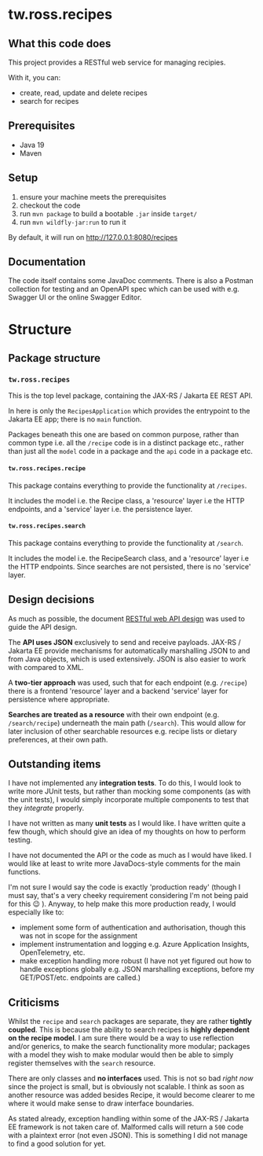 # tw.ross.recipes

## What this code does

This project provides a RESTful web service for managing recipies.

With it, you can:
- create, read, update and delete recipes
- search for recipes

## Prerequisites

- Java 19
- Maven

## Setup

1. ensure your machine meets the prerequisites
2. checkout the code
3. run `mvn package` to build a bootable `.jar` inside `target/`
4. run `mvn wildfly-jar:run` to run it

By default, it will run on http://127.0.0.1:8080/recipes

## Documentation

The code itself contains some JavaDoc comments. There is also a Postman collection for testing and an OpenAPI spec which can be used with e.g. Swagger UI or the online Swagger Editor.

# Structure 
## Package structure

### `tw.ross.recipes`
This is the top level package, containing the JAX-RS / Jakarta EE REST API.

In here is only the `RecipesApplication` which provides the entrypoint to the Jakarta EE app; there is no `main` function.

Packages beneath this one are based on common purpose, rather than common type i.e. all the `/recipe` code is in a distinct package etc., rather than just all the `model` code in a package and the `api` code in a package etc.

#### `tw.ross.recipes.recipe`
This package contains everything to provide the functionality at `/recipes`.

It includes the model i.e. the Recipe class, a 'resource' layer i.e the HTTP endpoints, and a 'service' layer i.e. the persistence layer.

#### `tw.ross.recipes.search`
This package contains everything to provide the functionality at `/search`.

It includes the model i.e. the RecipeSearch class, and a 'resource' layer i.e the HTTP endpoints. Since searches are not persisted, there is no 'service' layer.

## Design decisions
As much as possible, the document [RESTful web API design](https://learn.microsoft.com/en-us/azure/architecture/best-practices/api-design) was used to guide the API design.

The **API uses JSON** exclusively to send and receive payloads. JAX-RS / Jakarta EE provide mechanisms for automatically marshalling JSON to and from Java objects, which is used extensively. JSON is also easier to work with compared to XML.

A **two-tier approach** was used, such that for each endpoint (e.g. `/recipe`) there is a frontend 'resource' layer and a backend 'service' layer for persistence where appropriate.

**Searches are treated as a resource** with their own endpoint (e.g. `/search/recipe`) underneath the main path (`/search`). This would allow for later inclusion of other searchable resources e.g. recipe lists or dietary preferences, at their own path.

## Outstanding items

I have not implemented any **integration tests**. To do this, I would look to write more JUnit tests, but rather than mocking some components (as with the unit tests), I would simply incorporate multiple components to test that they _integrate_ properly.

I have not written as many **unit tests** as I would like. I have written quite a few though, which should give an idea of my thoughts on how to perform testing.

I have not documented the API or the code as much as I would have liked. I would like at least to write more JavaDocs-style comments for the main functions.

I'm not sure I would say the code is exactly 'production ready' (though I must say, that's a very cheeky requirement considering I'm not being paid for this 😉 ). Anyway, to help make this more production ready, I would especially like to:
- implement some form of authentication and authorisation, though this was not in scope for the assignment
- implement instrumentation and logging e.g. Azure Application Insights, OpenTelemetry, etc.
- make exception handling more robust (I have not yet figured out how to handle exceptions globally e.g. JSON marshalling exceptions, before my GET/POST/etc. endpoints are called.)

## Criticisms

Whilst the `recipe` and `search` packages are separate, they are rather **tightly coupled**. This is because the ability to search recipes is **highly dependent on the recipe model**. I am sure there would be a way to use reflection and/or generics, to make the search functionality more modular; packages with a model they wish to make modular would then be able to simply register themselves with the `search` resource.

There are only classes and **no interfaces** used. This is not so bad _right now_ since the project is small, but is obviously not scalable. I think as soon as another resource was added besides Recipe, it would become clearer to me where it would make sense to draw interface boundaries.

As stated already, exception handling within some of the JAX-RS / Jakarta EE framework is not taken care of. Malformed calls will return a `500` code with a plaintext error (not even JSON). This is something I did not manage to find a good solution for yet.
